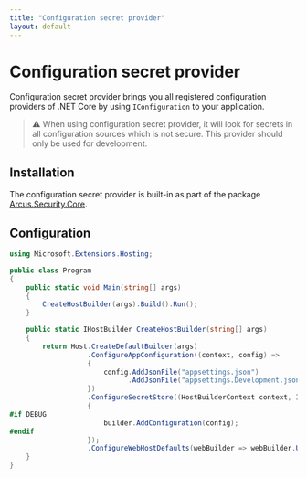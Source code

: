 ```yaml
---
title: "Configuration secret provider"
layout: default
---
```


# Configuration secret provider
Configuration secret provider brings you all registered configuration providers of .NET Core by using `IConfiguration` to your application.

> :warning: When using configuration secret provider, it will look for secrets in all configuration sources which is not secure. This provider should only be used for development.

## Installation
The configuration secret provider is built-in as part of the package [Arcus.Security.Core](https://www.nuget.org/packages/Arcus.Security.Core).

## Configuration

```csharp
using Microsoft.Extensions.Hosting;

public class Program
{
    public static void Main(string[] args)
    {
        CreateHostBuilder(args).Build().Run();
    }

    public static IHostBuilder CreateHostBuilder(string[] args)
    {    
        return Host.CreateDefaultBuilder(args)
                   .ConfigureAppConfiguration((context, config) => 
                   {
                       config.AddJsonFile("appsettings.json")
                             .AddJsonFile("appsettings.Development.json");
                   })
                   .ConfigureSecretStore((HostBuilderContext context, IConfiguration config, SecretStoreBuilder builder) =>
                   {
#if DEBUG
                       builder.AddConfiguration(config);
#endif
                   });
                   .ConfigureWebHostDefaults(webBuilder => webBuilder.UseStartup<Startup>());
    }
}
```
